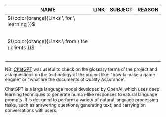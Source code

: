 
| NAME | LINK | SUBJECT | REASON |
|----------|----------|-----|-------|
| ${\color{orange}{Links \  for \ learning }}$| | | |
| |  |  |  |
|  |  |  |  |
|  |  |  |  |
|  |  |  |  |
|  |  |  |  |
| ${\color{orange}{Links \  from \ the \ clients }}$| | | |
|  |  |  |  |
|  |  |  |  |
|  |  |  |  |
|  |  |  |  |
|  |  |  |  |

NB: [ChatGPT](#ChatGPT) was useful to check on the glossary terms of the project and ask questions on the technology of the project like: "how to make a game engine" or "what are the documents of Quality Assurance".

    
<span id="ChatGPT">ChatGPT is a large language model developed by OpenAI, which uses deep learning techniques to generate human-like responses to natural language prompts. It is designed to perform a variety of natural language processing tasks, such as answering questions, generating text, and carrying on conversations with users.</span>       
